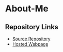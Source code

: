 # About-Me
## Repository Links

- [Source Repository](https://github.com/chaitanyapopuri/About-Me)
- [Hosted Webpage]()

